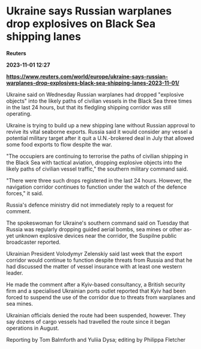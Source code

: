# Ukraine says Russian warplanes drop explosives on Black Sea shipping lanes
**Reuters**

**2023-11-01 12:27**

**https://www.reuters.com/world/europe/ukraine-says-russian-warplanes-drop-explosives-black-sea-shipping-lanes-2023-11-01/**

Ukraine said on Wednesday Russian warplanes had dropped "explosive objects" into the likely paths of civilian vessels in the Black Sea three times in the last 24 hours, but that its fledgling shipping corridor was still operating.

Ukraine is trying to build up a new shipping lane without Russian approval to revive its vital seaborne exports. Russia said it would consider any vessel a potential military target after it quit a U.N.-brokered deal in July that allowed some food exports to flow despite the war.

"The occupiers are continuing to terrorise the paths of civilian shipping in the Black Sea with tactical aviation, dropping explosive objects into the likely paths of civilian vessel traffic," the southern military command said.

"There were three such drops registered in the last 24 hours. However, the navigation corridor continues to function under the watch of the defence forces," it said.

Russia's defence ministry did not immediately reply to a request for comment.

The spokeswoman for Ukraine's southern command said on Tuesday that Russia was regularly dropping guided aerial bombs, sea mines or other as-yet unknown explosive devices near the corridor, the Suspilne public broadcaster reported.

Ukrainian President Volodymyr Zelenskiy said last week that the export corridor would continue to function despite threats from Russia and that he had discussed the matter of vessel insurance with at least one western leader.

He made the comment after a Kyiv-based consultancy, a British security firm and a specialised Ukrainian ports outlet reported that Kyiv had been forced to suspend the use of the corridor due to threats from warplanes and sea mines.

Ukrainian officials denied the route had been suspended, however. They say dozens of cargo vessels had travelled the route since it began operations in August.

Reporting by Tom Balmforth and Yuliia Dysa; editing by Philippa Fletcher